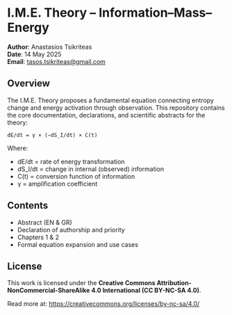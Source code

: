 # I.M.E. Theory – Information–Mass–Energy

**Author**: Anastasios Tsikriteas  
**Date**: 14 May 2025  
**Email**: tasos.tsikriteas@gmail.com

## Overview

The I.M.E. Theory proposes a fundamental equation connecting entropy change and energy activation through observation. This repository contains the core documentation, declarations, and scientific abstracts for the theory:

```
dE/dt = γ × (−dS_I/dt) × C(t)
```

Where:
- dE/dt = rate of energy transformation
- dS_I/dt = change in internal (observed) information
- C(t) = conversion function of information
- γ = amplification coefficient

## Contents

- Abstract (EN & GR)
- Declaration of authorship and priority
- Chapters 1 & 2
- Formal equation expansion and use cases

## License

This work is licensed under the **Creative Commons Attribution-NonCommercial-ShareAlike 4.0 International (CC BY-NC-SA 4.0)**.

Read more at: https://creativecommons.org/licenses/by-nc-sa/4.0/
